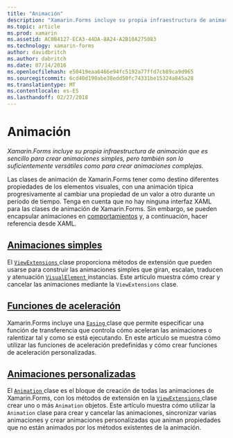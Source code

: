 ```yaml
---
title: "Animación"
description: "Xamarin.Forms incluye su propia infraestructura de animación que es sencillo para crear animaciones simples, pero también son lo suficientemente versátiles como para crear animaciones complejas."
ms.topic: article
ms.prod: xamarin
ms.assetid: AC0B4127-ECA3-44DA-8A24-A2B10A275083
ms.technology: xamarin-forms
author: davidbritch
ms.author: dabritch
ms.date: 07/14/2016
ms.openlocfilehash: e50419eaa6466e94fc5192a77ffd7cb89ca9d965
ms.sourcegitcommit: 6cd40d190abe38edd50fc74331be15324a845a28
ms.translationtype: MT
ms.contentlocale: es-ES
ms.lasthandoff: 02/27/2018
---
```

# <a name="animation"></a>Animación

_Xamarin.Forms incluye su propia infraestructura de animación que es sencillo para crear animaciones simples, pero también son lo suficientemente versátiles como para crear animaciones complejas._

Las clases de animación de Xamarin.Forms tener como destino diferentes propiedades de los elementos visuales, con una animación típica progresivamente al cambiar una propiedad de un valor a otro durante un período de tiempo. Tenga en cuenta que no hay ninguna interfaz XAML para las clases de animación de Xamarin.Forms. Sin embargo, se pueden encapsular animaciones en [comportamientos](~/xamarin-forms/app-fundamentals/behaviors/index.md) y, a continuación, hacer referencia desde XAML.

## <a name="simple-animationssimplemd"></a>[Animaciones simples](simple.md)

El [ `ViewExtensions` ](https://developer.xamarin.com/api/type/Xamarin.Forms.ViewExtensions/) clase proporciona métodos de extensión que pueden usarse para construir las animaciones simples que giran, escalan, traducen y atenuación [ `VisualElement` ](https://developer.xamarin.com/api/type/Xamarin.Forms.VisualElement/) instancias. Este artículo muestra cómo crear y cancelar las animaciones mediante la `ViewExtensions` clase.

## <a name="easing-functionseasingmd"></a>[Funciones de aceleración ](easing.md)

Xamarin.Forms incluye una [ `Easing` ](https://developer.xamarin.com/api/type/Xamarin.Forms.Easing/) clase que permite especificar una función de transferencia que controla cómo aceleran las animaciones o ralentizar tal y como se está ejecutando. En este artículo se muestra cómo utilizar las funciones de aceleración predefinidas y cómo crear funciones de aceleración personalizadas.

## <a name="custom-animationscustommd"></a>[Animaciones personalizadas](custom.md)

El [ `Animation` ](https://developer.xamarin.com/api/type/Xamarin.Forms.Animation/) clase es el bloque de creación de todas las animaciones de Xamarin.Forms, con los métodos de extensión en la [ `ViewExtensions` ](https://developer.xamarin.com/api/type/Xamarin.Forms.ViewExtensions/) clase crear uno o más `Animation` objetos. Este artículo muestra cómo utilizar la `Animation` clase para crear y cancelar las animaciones, sincronizar varias animaciones y crear animaciones personalizadas que animan propiedades que no están animados por los métodos existentes de la animación.

